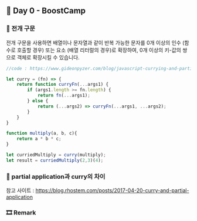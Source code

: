 ## 📕 Day 0 - BoostCamp

### 📘 전개 구문

전개 구문을 사용하면 배열이나 문자열과 같이 반복 가능한 문자를 0개 이상의 인수 (함수로 호출할 경우) 또는 요소 (배열 리터럴의 경우)로 확장하여, 0개 이상의 키-값의 쌍으로 객체로 확장시킬 수 있습니다.

```javascript
//code : https://www.gideonpyzer.com/blog/javascript-currying-and-partial-application/

let curry = (fn) => { 
    return function curryFn(...args1) {
        if (args1.length >= fn.length) {
            return fn(...args1);
        } else {
            return (...args2) => curryFn(...args1, ...args2);
        }
    }
}

function multiply(a, b, c){
    return a * b * c;
}

let curriedMultiply = curry(multiply);
let result = curriedMultiply(2,3)(4);
```

### 📘 partial application과 curry의 차이

참고 사이트 : https://blog.rhostem.com/posts/2017-04-20-curry-and-partial-application

### 🎞 Remark

